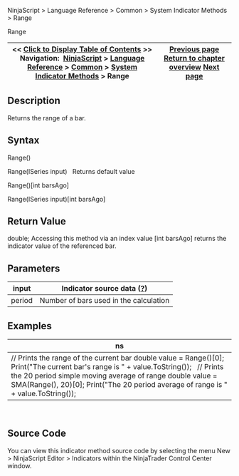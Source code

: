 ﻿
NinjaScript > Language Reference > Common > System Indicator Methods > Range

Range

| << [Click to Display Table of Contents](range.md) >> **Navigation:**     [NinjaScript](ninjascript.md) > [Language Reference](language_reference_wip.md) > [Common](common.md) > [System Indicator Methods](indicators.md) > Range | [Previous page](psychological_line.md) [Return to chapter overview](indicators.md) [Next page](range_indicator_rind.md) |
| --- | --- |
## Description
Returns the range of a bar. 

## Syntax
Range()  

Range(ISeries<double> input)
 
Returns default value  

Range()[int barsAgo]  

Range(ISeries<double> input)[int barsAgo]

## Return Value
double; Accessing this method via an index value [int barsAgo] returns the indicator value of the referenced bar.

## Parameters

| input | Indicator source data ([?](valid_input_data_for_indicator.md)) |
| --- | --- |
| period | Number of bars used in the calculation |

## Examples

| ns |
| --- |
| // Prints the range of the current bar double value = Range()[0]; Print("The current bar's range is " + value.ToString());   // Prints the 20 period simple moving average of range double value = SMA(Range(), 20)[0]; Print("The 20 period average of range is " + value.ToString()); |
 
## 
## Source Code
You can view this indicator method source code by selecting the menu New > NinjaScript Editor > Indicators within the NinjaTrader Control Center window.
